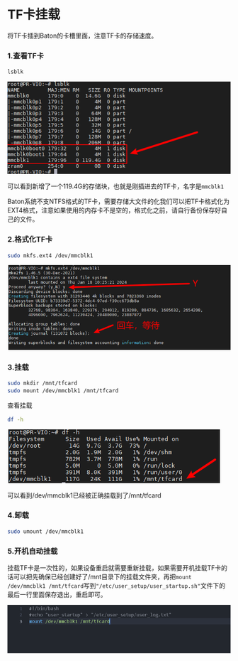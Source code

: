 # TF卡挂载

将TF卡插到Baton的卡槽里面，注意TF卡的存储速度。

### 1.查看TF卡

```bash
lsblk
```

![](image/image_xzQa-NgL0_.png)

可以看到新增了一个119.4G的存储块，也就是刚插进去的TF卡，名字是`mmcblk1`

Baton系统不支NTFS格式的TF卡，需要存储大文件的化我们可以把TF卡格式化为EXT4格式，注意如果使用的内存卡不是空的，格式化之前，请自行备份保存好自己的文件。

### 2.格式化TF卡

```bash
sudo mkfs.ext4 /dev/mmcblk1 
```

![](image/image_9c98szauQX.png)

### 3.挂载

```bash
sudo mkdir /mnt/tfcard
sudo mount /dev/mmcblk1 /mnt/tfcard
```

查看挂载

```bash
df -h
```

![](image/image_SBB2OGEgi7.png)

可以看到/dev/mmcblk1已经被正确挂载到了/mnt/tfcard

### 4.卸载

```bash
sudo umount /dev/mmcblk1
```

### 5.开机自动挂载

挂载TF卡是一次性的，如果设备重启就需要重新挂载，如果需要开机挂载TF卡的话可以把先确保已经创建好了/mnt目录下的挂载文件夹，再把`mount /dev/mmcblk1 /mnt/tfcard`写到`"/etc/user_setup/user_startup.sh"`文件下的最后一行里面保存退出，重启即可。

![](image/image_wkx3v5ThhO.png)
